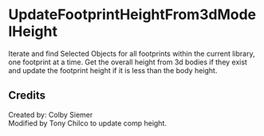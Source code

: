 # UpdateFootprintHeightFrom3dModelHeight
Iterate and find Selected Objects for all footprints within the current library, one footprint at a time. Get the overall height from 3d bodies if they exist and update the footprint height if it is less than the body height.


## Credits
Created by: Colby Siemer\
Modified by Tony Chilco to update comp height.